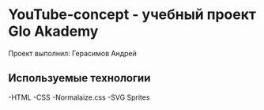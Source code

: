 # YouTube-concept - учебный проект Glo Akademy
Проект выполнил: Герасимов Андрей

## Используемые технологии
-HTML
-CSS
-Normalaize.css
-SVG Sprites
